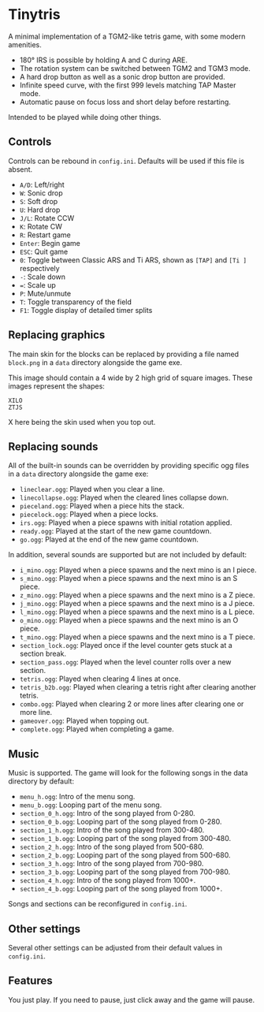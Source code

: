 # Tinytris

A minimal implementation of a TGM2-like tetris game, with some modern amenities.

- 180° IRS is possible by holding A and C during ARE.
- The rotation system can be switched between TGM2 and TGM3 mode.
- A hard drop button as well as a sonic drop button are provided.
- Infinite speed curve, with the first 999 levels matching TAP Master mode.
- Automatic pause on focus loss and short delay before restarting.

Intended to be played while doing other things.

## Controls

Controls can be rebound in `config.ini`. Defaults will be used if this file is absent.

- `A/D`: Left/right
- `W`: Sonic drop
- `S`: Soft drop
- `U`: Hard drop
- `J/L`: Rotate CCW
- `K`: Rotate CW
- `R`: Restart game
- `Enter`: Begin game
- `ESC`: Quit game
- `0`: Toggle between Classic ARS and Ti ARS, shown as `[TAP]` and `[Ti ]` respectively
- `-`: Scale down
- `=`: Scale up
- `P`: Mute/unmute
- `T`: Toggle transparency of the field
- `F1`: Toggle display of detailed timer splits

## Replacing graphics
The main skin for the blocks can be replaced by providing a file named `block.png` in a `data` directory alongside the game exe.

This image should contain a 4 wide by 2 high grid of square images. These images represent the shapes:

```text
XILO
ZTJS
```

X here being the skin used when you top out.

## Replacing sounds
All of the built-in sounds can be overridden by providing specific ogg files in a `data` directory alongside the game exe:

- `lineclear.ogg`: Played when you clear a line.
- `linecollapse.ogg`: Played when the cleared lines collapse down.
- `pieceland.ogg`: Played when a piece hits the stack.
- `piecelock.ogg`: Played when a piece locks.
- `irs.ogg`: Played when a piece spawns with initial rotation applied.
- `ready.ogg`: Played at the start of the new game countdown.
- `go.ogg`: Played at the end of the new game countdown.

In addition, several sounds are supported but are not included by default:

- `i_mino.ogg`: Played when a piece spawns and the next mino is an I piece.
- `s_mino.ogg`: Played when a piece spawns and the next mino is an S piece.
- `z_mino.ogg`: Played when a piece spawns and the next mino is a Z piece.
- `j_mino.ogg`: Played when a piece spawns and the next mino is a J piece.
- `l_mino.ogg`: Played when a piece spawns and the next mino is a L piece.
- `o_mino.ogg`: Played when a piece spawns and the next mino is an O piece.
- `t_mino.ogg`: Played when a piece spawns and the next mino is a T piece.
- `section_lock.ogg`: Played once if the level counter gets stuck at a section break.
- `section_pass.ogg`: Played when the level counter rolls over a new section.
- `tetris.ogg`: Played when clearing 4 lines at once.
- `tetris_b2b.ogg`: Played when clearing a tetris right after clearing another tetris.
- `combo.ogg`: Played when clearing 2 or more lines after clearing one or more line.
- `gameover.ogg`: Played when topping out.
- `complete.ogg`: Played when completing a game.

## Music
Music is supported. The game will look for the following songs in the data directory by default:

- `menu_h.ogg`: Intro of the menu song.
- `menu_b.ogg`: Looping part of the menu song.
- `section_0_h.ogg`: Intro of the song played from 0-280.
- `section_0_b.ogg`: Looping part of the song played from 0-280.
- `section_1_h.ogg`: Intro of the song played from 300-480.
- `section_1_b.ogg`: Looping part of the song played from 300-480.
- `section_2_h.ogg`: Intro of the song played from 500-680.
- `section_2_b.ogg`: Looping part of the song played from 500-680.
- `section_3_h.ogg`: Intro of the song played from 700-980.
- `section_3_b.ogg`: Looping part of the song played from 700-980.
- `section_4_h.ogg`: Intro of the song played from 1000+.
- `section_4_b.ogg`: Looping part of the song played from 1000+.

Songs and sections can be reconfigured in `config.ini`.

## Other settings

Several other settings can be adjusted from their default values in `config.ini`.

## Features

You just play. If you need to pause, just click away and the game will pause.